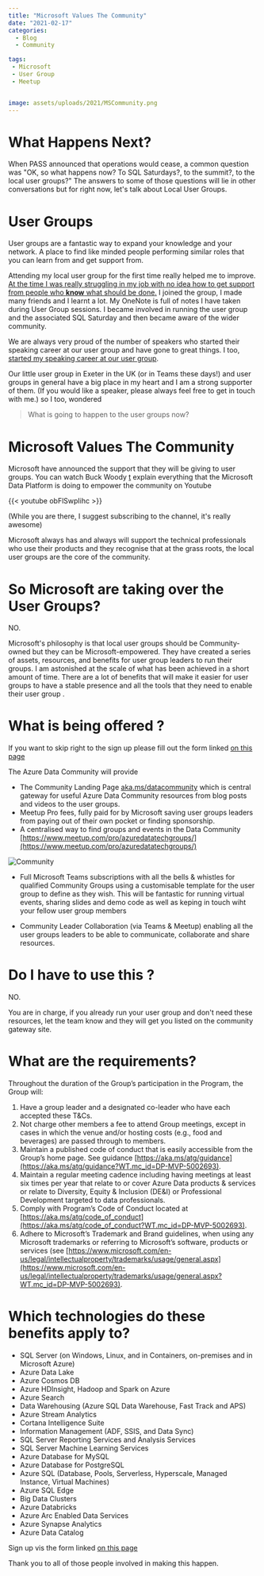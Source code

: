 ```yaml
---
title: "Microsoft Values The Community"
date: "2021-02-17"
categories:
  - Blog
  - Community

tags:
 - Microsoft
 - User Group
 - Meetup


image: assets/uploads/2021/MSCommunity.png
---
```


# What Happens Next?

When PASS announced that operations would cease, a common question was "OK, so what happens now? To SQL Saturdays?, to the summit?, to the local user groups?" The answers to some of those questions will lie in other conversations but for right now, let's talk about Local User Groups.

# User Groups

User groups are a fantastic way to expand your knowledge and your network. A place to find like minded people performing similar roles that you can learn from and get support from.

Attending my local user group for the first time really helped me to improve. [At the time I was really struggling in my job with no idea how to get support from people who __know__ what should be done.](https://blog.robsewell.com/blog/you-have-to-start-somewhere/) I joined the group, I made many friends and I learnt a lot. My OneNote is full of notes I have taken during User Group sessions. I became involved in running the user group and the associated SQL Saturday and then became aware of the wider community.

We are always very proud of the number of speakers who started their speaking career at our user group and have gone to great things. I too, [started my speaking career at our user group](https://blog.robsewell.com/blog/lessons-learnt-from-my-first-talk-at-sql-southwest/).

Our little user group in Exeter in the UK (or in Teams these days!) and user groups in general have a big place in my heart and I am a strong supporter of them. (If you would like a speaker, please always feel free to get in touch with me.) so I too, wondered

> What is going to happen to the user groups now?

# Microsoft Values The Community

Microsoft have announced the support that they will be giving to user groups. You can watch Buck Woody [t](https://twitter.com/BuckWoodyMSFT) explain everything that the Microsoft Data Platform is doing to empower the community on Youtube

 {{< youtube obFlSwpIihc >}}

 (While you are there, I suggest subscribing to the channel, it's really awesome)

Microsoft always has and always will support the technical professionals who use their products and they recognise that at the grass roots, the local user groups are the core of the community.

# So Microsoft are taking over the User Groups?

NO.

Microsoft's philosophy is that local user groups should be Community-owned but they can be Microsoft-empowered. They have created a series of assets, resources, and benefits for user group leaders to run their groups. I am astonished at the scale of what has been achieved in a short amount of time. There are a lot of benefits that will make it easier for user groups to have a stable presence and all the tools that they need to enable their user group .

# What is being offered ?

If you want to skip right to the sign up please fill out the form linked [on this page](https://cloudblogs.microsoft.com/sqlserver/2020/12/22/resources-for-the-sql-server-and-azure-data-community?WT.mc_id=DP-MVP-5002693)

The Azure Data Community will provide

- The Community Landing Page [aka.ms/datacommunity](aka.ms/datacommunity?WT.mc_id=DP-MVP-5002693) which is central gateway for useful Azure Data Community resources from blog posts and videos to the user groups.
- Meetup Pro fees, fully paid for by Microsoft saving user groups leaders from paying out of their own pocket or finding sponsorship.
- A centralised way to find groups and events in the Data Community [https://www.meetup.com/pro/azuredatatechgroups/](https://www.meetup.com/pro/azuredatatechgroups/)

![Community](https://blog.robsewell.com//assets/uploads/2021/datacommunity.png)

- Full Microsoft Teams subscriptions with all the bells & whistles for qualified Community Groups using a customisable template for the user group to define as they wish. This will be fantastic for running virtual events, sharing slides and demo code as well as keping in touch wiht your fellow user group members

- Community Leader Collaboration (via Teams & Meetup) enabling all the user groups leaders to be able to communicate, collaborate and share resources.

# Do I have to use this ?

NO.

You are in charge, if you already run your user group and don't need these resources, let the team know and they will get you listed on the community gateway site.

# What are the requirements?

Throughout the duration of the Group’s participation in the Program, the Group will:
1.	Have a group leader and a designated co-leader who have each accepted these T&Cs.
2.	Not charge other members a fee to attend Group meetings, except in cases in which the venue and/or hosting costs (e.g., food and beverages) are passed through to members.
3.	Maintain a published code of conduct that is easily accessible from the Group’s home page. See guidance [https://aka.ms/atg/guidance](https://aka.ms/atg/guidance?WT.mc_id=DP-MVP-5002693).
4.	Maintain a regular meeting cadence including having meetings at least six times per year that relate to or cover Azure Data products & services or relate to Diversity, Equity & Inclusion (DE&I) or Professional Development targeted to data professionals.
5.	Comply with Program’s Code of Conduct located at [https://aka.ms/atg/code_of_conduct](https://aka.ms/atg/code_of_conduct?WT.mc_id=DP-MVP-5002693).
6.	Adhere to Microsoft’s Trademark and Brand guidelines, when using any Microsoft trademarks or referring to Microsoft’s software, products or services (see [https://www.microsoft.com/en-us/legal/intellectualproperty/trademarks/usage/general.aspx](https://www.microsoft.com/en-us/legal/intellectualproperty/trademarks/usage/general.aspx?WT.mc_id=DP-MVP-5002693).

# Which technologies do these benefits apply to?

- SQL Server (on Windows, Linux, and in Containers, on-premises and in Microsoft Azure)
- Azure Data Lake
- Azure Cosmos DB
- Azure HDInsight, Hadoop and Spark on Azure
- Azure Search
- Data Warehousing (Azure SQL Data Warehouse, Fast Track and APS)
- Azure Stream Analytics
- Cortana Intelligence Suite
- Information Management (ADF, SSIS, and Data Sync)
- SQL Server Reporting Services and Analysis Services
- SQL Server Machine Learning Services
- Azure Database for MySQL
- Azure Database for PostgreSQL
- Azure SQL (Database, Pools, Serverless, Hyperscale, Managed Instance, Virtual Machines)
- Azure SQL Edge
- Big Data Clusters
- Azure Databricks
- Azure Arc Enabled Data Services
- Azure Synapse Analytics
- Azure Data Catalog

Sign up vis the form linked [on this page](https://cloudblogs.microsoft.com/sqlserver/2020/12/22/resources-for-the-sql-server-and-azure-data-community?WT.mc_id=DP-MVP-5002693)

Thank you to all of those people involved in making this happen.
